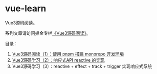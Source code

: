 # vue-learn
Vue3源码阅读。

系列文章请访问掘金专栏[《Vue3源码阅读》](https://juejin.cn/column/7120566124214747173)。

目录：

1. [Vue3源码阅读（1）：使用 pnpm 搭建 monorepo 开发环境](https://juejin.cn/post/7120566207639453727)
2. [Vue3源码学习（2）：响应式API reactive 的实现](https://juejin.cn/post/7122398252460638215)
3. Vue3源码学习（3）：reactive + effect + track + trigger 实现响应式系统
